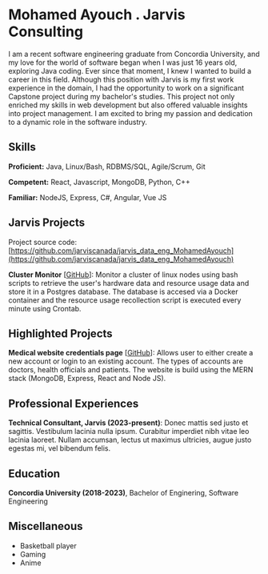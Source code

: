 # Mohamed Ayouch . Jarvis Consulting

I am a recent software engineering graduate from Concordia University, and my love for the world of software began when I was just 16 years old, exploring Java coding. Ever since that moment, I knew I wanted to build a career in this field. Although this position with Jarvis is my first work experience in the domain, I had the opportunity to work on a significant Capstone project during my bachelor's studies. This project not only enriched my skills in web development but also offered valuable insights into project management. I am excited to bring my passion and dedication to a dynamic role in the software industry.

## Skills

**Proficient:** Java, Linux/Bash, RDBMS/SQL, Agile/Scrum, Git

**Competent:** React, Javascript, MongoDB, Python, C++

**Familiar:** NodeJS, Express, C#, Angular, Vue JS

## Jarvis Projects

Project source code: [https://github.com/jarviscanada/jarvis_data_eng_MohamedAyouch](https://github.com/jarviscanada/jarvis_data_eng_MohamedAyouch)


**Cluster Monitor** [[GitHub](https://github.com/jarviscanada/jarvis_data_eng_MohamedAyouch/tree/master/linux_sql)]: Monitor a cluster of linux nodes using bash scripts to retrieve the user's hardware data and resource usage data and store it in a Postgres database. The database is accesed via a Docker container and the resource usage recollection script is executed every minute using Crontab.


## Highlighted Projects
**Medical website credentials page** [[GitHub](https://github.com/momo597/Authentification-Project)]: Allows user to either create a new account or login to an existing account. The types of accounts are doctors, health officials and patients. The website is build using the MERN stack (MongoDB, Express, React and Node JS).


## Professional Experiences

**Technical Consultant, Jarvis (2023-present)**: Donec mattis sed justo et sagittis. Vestibulum lacinia nulla ipsum. Curabitur imperdiet nibh vitae leo lacinia laoreet. Nullam accumsan, lectus ut maximus ultricies, augue justo egestas mi, vel bibendum felis.


## Education
**Concordia University (2018-2023)**, Bachelor of Enginering, Software Engineering


## Miscellaneous
- Basketball player
- Gaming
- Anime